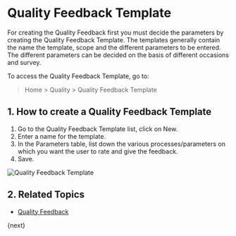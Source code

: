 <!-- add-breadcrumbs -->
# Quality Feedback Template

For creating the Quality Feedback first you must decide the parameters by creating the Quality Feedback Template. The templates generally contain the name the template, scope and the different parameters to be entered. The different parameters can be decided on the basis of different occasions and survey.

To access the Quality Feedback Template, go to:
> Home > Quality > Quality Feedback Template

## 1. How to create a Quality Feedback Template
1. Go to the Quality Feedback Template list, click on New.
1. Enter a name for the template.
1. In the Parameters table, list down the various processes/parameters on which you want the user to rate and give the feedback.
1. Save.

![Quality Feedback Template](/docs/v13/assets/img/quality-management/quality-feedback-template.gif)

## 2. Related Topics
* [Quality Feedback](/docs/v13/user/manual/en/quality-management/quality_feedback)

{next}
